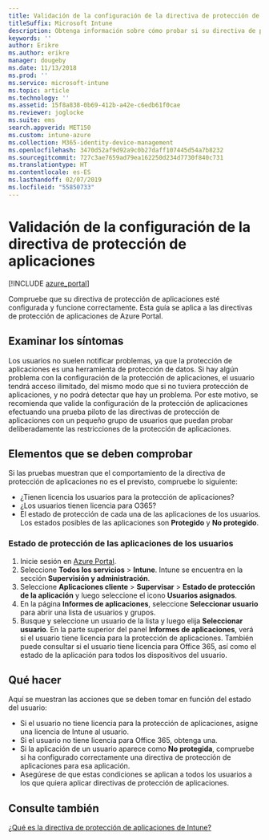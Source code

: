 ```yaml
---
title: Validación de la configuración de la directiva de protección de aplicaciones
titleSuffix: Microsoft Intune
description: Obtenga información sobre cómo probar si su directiva de protección de aplicaciones está configurada y funciona correctamente.
keywords: ''
author: Erikre
ms.author: erikre
manager: dougeby
ms.date: 11/13/2018
ms.prod: ''
ms.service: microsoft-intune
ms.topic: article
ms.technology: ''
ms.assetid: 15f8a838-0b69-412b-a42e-c6edb61f0cae
ms.reviewer: joglocke
ms.suite: ems
search.appverid: MET150
ms.custom: intune-azure
ms.collection: M365-identity-device-management
ms.openlocfilehash: 3470d52af9d92a9c0b27daff107445d54a7b8232
ms.sourcegitcommit: 727c3ae7659ad79ea162250d234d7730f840c731
ms.translationtype: HT
ms.contentlocale: es-ES
ms.lasthandoff: 02/07/2019
ms.locfileid: "55850733"
---
```

# <a name="how-to-validate-your-app-protection-policy-setup"></a>Validación de la configuración de la directiva de protección de aplicaciones

[!INCLUDE [azure_portal](./includes/azure_portal.md)]

Compruebe que su directiva de protección de aplicaciones esté configurada y funcione correctamente. Esta guía se aplica a las directivas de protección de aplicaciones de Azure Portal.

## <a name="checking-for-symptoms"></a>Examinar los síntomas
Los usuarios no suelen notificar problemas, ya que la protección de aplicaciones es una herramienta de protección de datos. Si hay algún problema con la configuración de la protección de aplicaciones, el usuario tendrá acceso ilimitado, del mismo modo que si no tuviera protección de aplicaciones, y no podrá detectar que hay un problema. Por este motivo, se recomienda que valide la configuración de la protección de aplicaciones efectuando una prueba piloto de las directivas de protección de aplicaciones con un pequeño grupo de usuarios que puedan probar deliberadamente las restricciones de la protección de aplicaciones.


## <a name="what-to-check"></a>Elementos que se deben comprobar

Si las pruebas muestran que el comportamiento de la directiva de protección de aplicaciones no es el previsto, compruebe lo siguiente:

- ¿Tienen licencia los usuarios para la protección de aplicaciones?
- ¿Los usuarios tienen licencia para O365?
- El estado de protección de cada una de las aplicaciones de los usuarios. Los estados posibles de las aplicaciones son **Protegido** y **No protegido**.

### <a name="user-app-protection-status"></a>Estado de protección de las aplicaciones de los usuarios
1. Inicie sesión en [Azure Portal](https://portal.azure.com).
2. Seleccione **Todos los servicios** > **Intune**. Intune se encuentra en la sección **Supervisión y administración**.
3. Seleccione **Aplicaciones cliente** > **Supervisar** >  **Estado de protección de la aplicación** y luego seleccione el icono **Usuarios asignados**. 
4. En la página **Informes de aplicaciones**, seleccione **Seleccionar usuario** para abrir una lista de usuarios y grupos. 
5. Busque y seleccione un usuario de la lista y luego elija **Seleccionar usuario**. En la parte superior del panel **Informes de aplicaciones**, verá si el usuario tiene licencia para la protección de aplicaciones. También puede consultar si el usuario tiene licencia para Office 365, así como el estado de la aplicación para todos los dispositivos del usuario.



## <a name="what-to-do"></a>Qué hacer
Aquí se muestran las acciones que se deben tomar en función del estado del usuario:

- Si el usuario no tiene licencia para la protección de aplicaciones, asigne una licencia de Intune al usuario.
- Si el usuario no tiene licencia para Office 365, obtenga una.
- Si la aplicación de un usuario aparece como **No protegida**, compruebe si ha configurado correctamente una directiva de protección de aplicaciones para esa aplicación.
- Asegúrese de que estas condiciones se aplican a todos los usuarios a los que quiera aplicar directivas de protección de aplicaciones.

## <a name="see-also"></a>Consulte también

[¿Qué es la directiva de protección de aplicaciones de Intune?](app-protection-policies.md)
